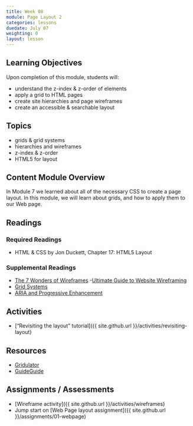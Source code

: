 ```yaml
---
title: Week 08
module: Page Layout 2
categories: lessons
duedate: July 07
weighting: 0
layout: lesson
---
```


## Learning Objectives

Upon completion of this module, students will:

- understand the z-index & z-order of elements
- apply a grid to HTML pages
- create site hierarchies and page wireframes
- create an accessible & searchable layout

## Topics

- grids & grid systems
- hierarchies and wireframes
- z-index & z-order
- HTML5 for layout

## Content Module Overview

In Module 7 we learned about all of the necessary CSS to create a page layout. In this module, we will learn about grids, and how to apply them to our Web page.


## Readings

### Required Readings

- HTML & CSS by Jon Duckett, Chapter 17: HTML5 Layout

### Supplemental Readings

- [The 7 Wonders of Wireframes](https://boagworld.com/design/the-7-wonders-of-wireframes/)
-[Ultimate Guide to Website Wireframing](http://sixrevisions.com/user-interface/website-wireframing/)
- [Grid Systems](http://designingfortheweb.co.uk/part5/part5_chapter23.php)
- [ARIA and Progressive Enhancement](http://alistapart.com/article/aria-and-progressive-enhancement)

## Activities

- [“Revisiting the layout” tutorial]({{ site.github.url }}/activities/revisiting-layout)

## Resources

- [Gridulator](http://gridulator.com/)
- [GuideGuide](http://guideguide.me/)

## Assignments / Assessments

- [Wireframe activity]({{ site.github.url }}/activities/wireframes)
- Jump start on [Web Page layout assignment]({{ site.github.url }}/assignments/01-webpage)
                                                        

